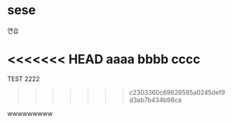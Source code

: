 # sese
연습

<<<<<<< HEAD
aaaa
bbbb
cccc
=======
TEST
2222
>>>>>>> c2303360c69626595a0245def9d3ab7b434b98ca





wwwwwwwww